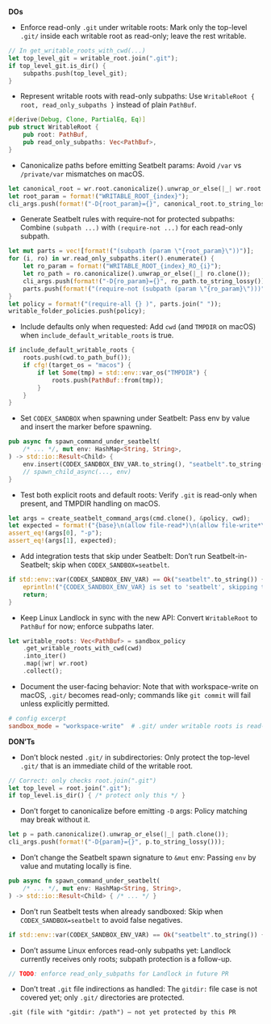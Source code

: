 **DOs**
- Enforce read-only `.git` under writable roots: Mark only the top-level `.git/` inside each writable root as read-only; leave the rest writable.
```rust
// In get_writable_roots_with_cwd(...)
let top_level_git = writable_root.join(".git");
if top_level_git.is_dir() {
    subpaths.push(top_level_git);
}
```

- Represent writable roots with read-only subpaths: Use `WritableRoot { root, read_only_subpaths }` instead of plain `PathBuf`.
```rust
#[derive(Debug, Clone, PartialEq, Eq)]
pub struct WritableRoot {
    pub root: PathBuf,
    pub read_only_subpaths: Vec<PathBuf>,
}
```

- Canonicalize paths before emitting Seatbelt params: Avoid `/var` vs `/private/var` mismatches on macOS.
```rust
let canonical_root = wr.root.canonicalize().unwrap_or_else(|_| wr.root.clone());
let root_param = format!("WRITABLE_ROOT_{index}");
cli_args.push(format!("-D{root_param}={}", canonical_root.to_string_lossy()));
```

- Generate Seatbelt rules with require-not for protected subpaths: Combine `(subpath ...)` with `(require-not ...)` for each read-only subpath.
```rust
let mut parts = vec![format!("(subpath (param \"{root_param}\"))")];
for (i, ro) in wr.read_only_subpaths.iter().enumerate() {
    let ro_param = format!("WRITABLE_ROOT_{index}_RO_{i}");
    let ro_path = ro.canonicalize().unwrap_or_else(|_| ro.clone());
    cli_args.push(format!("-D{ro_param}={}", ro_path.to_string_lossy()));
    parts.push(format!("(require-not (subpath (param \"{ro_param}\")))"));
}
let policy = format!("(require-all {} )", parts.join(" "));
writable_folder_policies.push(policy);
```

- Include defaults only when requested: Add `cwd` (and `TMPDIR` on macOS) when `include_default_writable_roots` is true.
```rust
if include_default_writable_roots {
    roots.push(cwd.to_path_buf());
    if cfg!(target_os = "macos") {
        if let Some(tmp) = std::env::var_os("TMPDIR") {
            roots.push(PathBuf::from(tmp));
        }
    }
}
```

- Set `CODEX_SANDBOX` when spawning under Seatbelt: Pass env by value and insert the marker before spawning.
```rust
pub async fn spawn_command_under_seatbelt(
    /* ... */, mut env: HashMap<String, String>,
) -> std::io::Result<Child> {
    env.insert(CODEX_SANDBOX_ENV_VAR.to_string(), "seatbelt".to_string());
    // spawn_child_async(..., env)
}
```

- Test both explicit roots and default roots: Verify `.git` is read-only when present, and TMPDIR handling on macOS.
```rust
let args = create_seatbelt_command_args(cmd.clone(), &policy, cwd);
let expected = format!("{base}\n(allow file-read*)\n(allow file-write*\n(require-all (subpath (param \"WRITABLE_ROOT_0\")) (require-not (subpath (param \"WRITABLE_ROOT_0_RO_0\"))) )\n)\n", base = MACOS_SEATBELT_BASE_POLICY);
assert_eq!(args[0], "-p");
assert_eq!(args[1], expected);
```

- Add integration tests that skip under Seatbelt: Don’t run Seatbelt-in-Seatbelt; skip when `CODEX_SANDBOX=seatbelt`.
```rust
if std::env::var(CODEX_SANDBOX_ENV_VAR) == Ok("seatbelt".to_string()) {
    eprintln!("{CODEX_SANDBOX_ENV_VAR} is set to 'seatbelt', skipping test.");
    return;
}
```

- Keep Linux Landlock in sync with the new API: Convert `WritableRoot` to `PathBuf` for now; enforce subpaths later.
```rust
let writable_roots: Vec<PathBuf> = sandbox_policy
    .get_writable_roots_with_cwd(cwd)
    .into_iter()
    .map(|wr| wr.root)
    .collect();
```

- Document the user-facing behavior: Note that with workspace-write on macOS, `.git/` becomes read-only; commands like `git commit` will fail unless explicitly permitted.
```toml
# config excerpt
sandbox_mode = "workspace-write"  # .git/ under writable roots is read-only
```

**DON’Ts**
- Don’t block nested `.git/` in subdirectories: Only protect the top-level `.git/` that is an immediate child of the writable root.
```rust
// Correct: only checks root.join(".git")
let top_level = root.join(".git");
if top_level.is_dir() { /* protect only this */ }
```

- Don’t forget to canonicalize before emitting `-D` args: Policy matching may break without it.
```rust
let p = path.canonicalize().unwrap_or_else(|_| path.clone());
cli_args.push(format!("-D{param}={}", p.to_string_lossy()));
```

- Don’t change the Seatbelt spawn signature to `&mut` env: Passing `env` by value and mutating locally is fine.
```rust
pub async fn spawn_command_under_seatbelt(
    /* ... */, mut env: HashMap<String, String>,
) -> std::io::Result<Child> { /* ... */ }
```

- Don’t run Seatbelt tests when already sandboxed: Skip when `CODEX_SANDBOX=seatbelt` to avoid false negatives.
```rust
if std::env::var(CODEX_SANDBOX_ENV_VAR) == Ok("seatbelt".to_string()) { return; }
```

- Don’t assume Linux enforces read-only subpaths yet: Landlock currently receives only roots; subpath protection is a follow-up.
```rust
// TODO: enforce read_only_subpaths for Landlock in future PR
```

- Don’t treat `.git` file indirections as handled: The `gitdir:` file case is not covered yet; only `.git/` directories are protected.
```text
.git (file with "gitdir: /path") — not yet protected by this PR
```